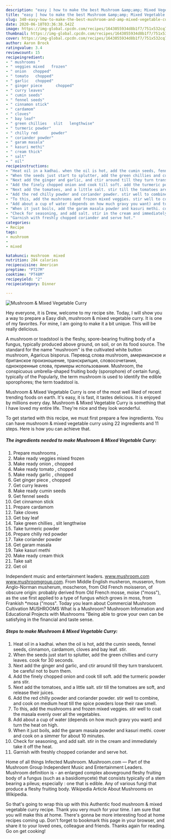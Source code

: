 ```yaml
---
description: "easy | how to make the best Mushroom &amp;amp; Mixed Vegetable Curry"
title: "easy | how to make the best Mushroom &amp;amp; Mixed Vegetable Curry"
slug: 340-easy-how-to-make-the-best-mushroom-and-amp-mixed-vegetable-curry
date: 2020-06-18T03:36:38.542Z
image: https://img-global.cpcdn.com/recipes/1643055934d8b1f7/751x532cq70/mushroom-mixed-vegetable-curry-recipe-main-photo.jpg
thumbnail: https://img-global.cpcdn.com/recipes/1643055934d8b1f7/751x532cq70/mushroom-mixed-vegetable-curry-recipe-main-photo.jpg
cover: https://img-global.cpcdn.com/recipes/1643055934d8b1f7/751x532cq70/mushroom-mixed-vegetable-curry-recipe-main-photo.jpg
author: Aaron Brock
ratingvalue: 3.4
reviewcount: 15
recipeingredient:
- " mushrooms "
- " veggies mixed   frozen"
- " onion   chopped"
- " tomato   chopped"
- " garlic   chopped"
- " ginger piece      chopped"
- " curry leaves"
- " cumin seeds"
- " fennel seeds"
- " cinnamon stick"
- " cardamom"
- " cloves"
- " bay leaf"
- " green chillies   slit   lengthwise"
- " turmeric powder"
- " chilly red      powder"
- " coriander powder"
- " garam masala"
- " kasuri methi"
- " cream thick"
- " salt"
- " oil"
recipeinstructions:
- "Heat oil in a kadhai. when the oil is hot, add the cumin seeds, fennel seeds, cinnamon, cardamom, cloves and bay leaf. stir."
- "When the seeds just start to splutter, add the green chillies and curry leaves. cook for 30 seconds."
- "Next add the ginger and garlic, and ctir around till they turn translucent. be careful not to burn them."
- "Add the finely chopped onion and cook till soft. add the turmeric powder ans stir."
- "Next add the tomatoes, and a little salt. stir till the tomatoes are soft, and release their juices."
- "Add the red chilly powder and coriander powder. stir well to combine, and cook on medium heat till the spice powders lose their raw smell."
- "To this, add the mushrooms and frozen mixed veggies. stir well to coat the masala evenly over all the vegetables."
- "Add about a cup of water (depends on how much gravy you want) and turn the heat on high."
- "When it just boils, add the garam masala powder and kasuri methi. cover and cook on a simmer for about 10 minutes."
- "Check for seasoning, and add salt. stir in the cream and immediately take it off the heat."
- "Garnish with freshly chopped coriander and serve hot."
categories:
- Recipe
tags:
- mushroom
- 
- mixed

katakunci: mushroom  mixed 
nutrition: 284 calories
recipecuisine: American
preptime: "PT27M"
cooktime: "PT48M"
recipeyield: "2"
recipecategory: Dinner

---
```



![Mushroom &amp; Mixed Vegetable Curry](https://img-global.cpcdn.com/recipes/1643055934d8b1f7/751x532cq70/mushroom-mixed-vegetable-curry-recipe-main-photo.jpg)

Hey everyone, it is Drew, welcome to my recipe site. Today, I will show you a way to prepare a Easy dish, mushroom &amp; mixed vegetable curry. It is one of my favorites. For mine, I am going to make it a bit unique. This will be really delicious.

A mushroom or toadstool is the fleshy, spore-bearing fruiting body of a fungus, typically produced above ground, on soil, or on its food source. The standard for the name &#34;mushroom&#34; is the cultivated white button mushroom, Agaricus bisporus. Перевод слова mushroom, американское и британское произношение, транскрипция, словосочетания, однокоренные слова, примеры использования. Mushroom, the conspicuous umbrella-shaped fruiting body (sporophore) of certain fungi, typically of the Popularly, the term mushroom is used to identify the edible sporophores; the term toadstool is.

Mushroom &amp; Mixed Vegetable Curry is one of the most well liked of recent trending foods on earth. It's easy, it is fast, it tastes delicious. It is enjoyed by millions every day. Mushroom &amp; Mixed Vegetable Curry is something that I have loved my entire life. They're nice and they look wonderful.


To get started with this recipe, we must first prepare a few ingredients. You can have mushroom &amp; mixed vegetable curry using 22 ingredients and 11 steps. Here is how you can achieve that.

<!--inarticleads1-->

##### The ingredients needed to make Mushroom &amp; Mixed Vegetable Curry:

1. Prepare  mushrooms ,
1. Make ready  veggies mixed   frozen
1. Make ready  onion ,  chopped
1. Make ready  tomato ,  chopped
1. Make ready  garlic ,  chopped
1. Get  ginger piece    ,  chopped
1. Get  curry leaves
1. Make ready  cumin seeds
1. Get  fennel seeds
1. Get  cinnamon stick
1. Prepare  cardamom
1. Take  cloves
1. Get  bay leaf
1. Take  green chillies ,  slit   lengthwise
1. Take  turmeric powder
1. Prepare  chilly red      powder
1. Take  coriander powder
1. Get  garam masala
1. Take  kasuri methi
1. Make ready  cream thick
1. Take  salt
1. Get  oil


Independent music and entertainment leaders. www.mushroom.com www.mushroomgroup.com. From Middle English musheron, musseron, from Anglo-Norman musherum, moscheron, from Old French moisseron, of obscure origin: probably derived from Old French mosse, moise (&#34;moss&#34;), as the use first applied to a type of fungus which grows in moss, from Frankish *mosa (&#34;moss&#34;. Today you learn about Commercial Mushroom Cultivation MUSHROOMS What is a Mushroom? Mushroom Information and Educational Projects with Mushrooms &#34;Being able to grow your own can be satisfying in the financial and taste sense. 

<!--inarticleads2-->

##### Steps to make Mushroom &amp; Mixed Vegetable Curry:

1. Heat oil in a kadhai. when the oil is hot, add the cumin seeds, fennel seeds, cinnamon, cardamom, cloves and bay leaf. stir.
1. When the seeds just start to splutter, add the green chillies and curry leaves. cook for 30 seconds.
1. Next add the ginger and garlic, and ctir around till they turn translucent. be careful not to burn them.
1. Add the finely chopped onion and cook till soft. add the turmeric powder ans stir.
1. Next add the tomatoes, and a little salt. stir till the tomatoes are soft, and release their juices.
1. Add the red chilly powder and coriander powder. stir well to combine, and cook on medium heat till the spice powders lose their raw smell.
1. To this, add the mushrooms and frozen mixed veggies. stir well to coat the masala evenly over all the vegetables.
1. Add about a cup of water (depends on how much gravy you want) and turn the heat on high.
1. When it just boils, add the garam masala powder and kasuri methi. cover and cook on a simmer for about 10 minutes.
1. Check for seasoning, and add salt. stir in the cream and immediately take it off the heat.
1. Garnish with freshly chopped coriander and serve hot.


Home of all things Infected Mushroom. Mushroom.com — Part of the Mushroom Group Independent Music and Entertainment Leaders. Mushroom definition is - an enlarged complex aboveground fleshy fruiting body of a fungus (such as a basidiomycete) that consists typically of a stem bearing a pileus; especially : one that is edible. Any of various fungi that produce a fleshy fruiting body. Wikipedia Article About Mushrooms on Wikipedia. 

So that's going to wrap this up with this Authentic food mushroom &amp; mixed vegetable curry recipe. Thank you very much for your time. I am sure that you will make this at home. There's gonna be more interesting food at home recipes coming up. Don't forget to bookmark this page in your browser, and share it to your loved ones, colleague and friends. Thanks again for reading. Go on get cooking!
